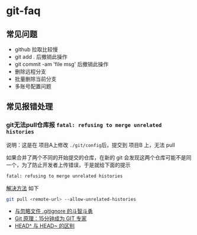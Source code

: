 # git-faq

## 常见问题

- github 拉取比较慢
- git add . 后撤销此操作
- git commit -am 'file msg' 后撤销此操作
- 删除远程分支
- 批量删除当前分支
- 多账号配置问题

## 常见报错处理

### git无法pull仓库报 `fatal: refusing to merge unrelated histories`

说明：这是在 项目A上修改 `./git/config`后，提交到 项目B 上，无法 pull

如果合并了两个不同的开始提交的仓库，在新的 git 会发现这两个仓库可能不是同一个，为了防止开发者上传错误，于是就给下面的提示

```bash
fatal: refusing to merge unrelated histories
```

[解决方法](https://blog.csdn.net/lindexi_gd/article/details/52554159) 如下

```bash
git pull <remote-url> --allow-unrelated-histories
```

- [与忽略文件 .gitignore 的斗智斗勇](https://blog.csdn.net/qq_32452623/article/details/75264547)
- [Git 原理：15分钟成为 GIT 专家](https://www.jianshu.com/p/c221f99f0bfd)
- [HEAD^ 与 HEAD~ 的区别](https://stackoverflow.com/questions/2221658/whats-the-difference-between-head-and-head-in-git)
